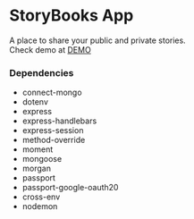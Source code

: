 # StoryBooks App

A place to share your public and private stories.<br>
Check demo at [DEMO](https://abs-storybook.herokuapp.com/)
### Dependencies

- connect-mongo
- dotenv
- express
- express-handlebars
- express-session
- method-override
- moment
- mongoose
- morgan
- passport
- passport-google-oauth20
- cross-env
- nodemon

